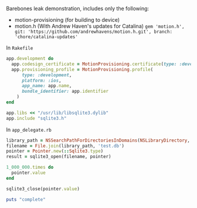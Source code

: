 Barebones leak demonstration, includes only the following:

- motion-provisioning (for building to device)
- motion.h (With Andrew Haven's updates for Catalina) `gem 'motion.h', git: 'https://github.com/andrewhavens/motion.h.git', branch: 'chore/catalina-updates'`

In `Rakefile`
```ruby
app.development do
  app.codesign_certificate = MotionProvisioning.certificate(type: :development, platform: :ios)
  app.provisioning_profile = MotionProvisioning.profile(
      type: :development,
      platform: :ios,
      app_name: app.name,
      bundle_identifier: app.identifier
    )
end

app.libs << "/usr/lib/libsqlite3.dylib"
app.include "sqlite3.h"
```

In `app_delegate.rb`

```ruby
library_path = NSSearchPathForDirectoriesInDomains(NSLibraryDirectory, NSUserDomainMask, true)[0]
filename = File.join(library_path, 'test.db')
pointer = Pointer.new(::Sqlite3.type)
result = sqlite3_open(filename, pointer)

1_000_000.times do
  pointer.value
end

sqlite3_close(pointer.value)

puts "complete"
```
